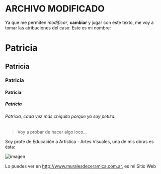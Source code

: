 # ARCHIVO MODIFICADO

Ya que me permiten *modificar*, **cambiar** y jugar con este texto, me voy a tomar las atribuciones del caso:
Este es mi nombre:

# Patricia
## Patricia
### Patricia
#### Patricia
##### Patricia
###### Patricia, cada vez más chiquito porque yo soy petiza.

> Voy a probar de hacer algo loco...

Soy profe de Educación a Artística - Artes Visuales, una de mis obras es ésta:

![imagen](http://www.muralesdeceramica.com.ar/uploads/images/MitologiaGuarani/kuarahy.jpg "Esta obra está realizada en cerámica y es un mural")

Lo puedes ver en <http://www.muralesdeceramica.com.ar>, es mi Sitio Web
